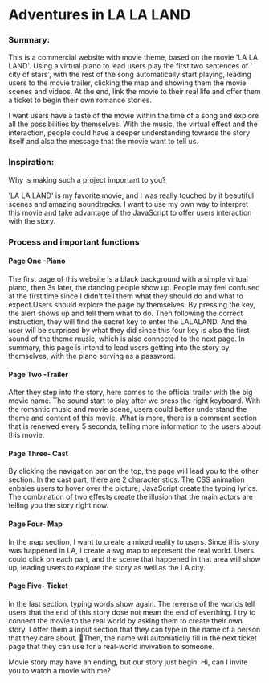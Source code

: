 # Adventures in LA LA LAND


### Summary:

This is a commercial website with movie theme, based on the movie 'LA LA LAND'. Using a virtual piano to lead users play the first two sentences of ' city of stars', with the rest of the song automatically start playing, leading users to the movie trailer, clicking the map and showing them the movie scenes and videos. At the end, link the movie to their real life and offer them a ticket to begin their own romance stories.

I want users have a taste of the movie within the time of a song and explore all the possibilities by themselves. With the music, the virtual effect and the interaction, people could have a deeper understanding towards the story itself and also the message that the movie want to tell us.


### Inspiration:
Why is making such a project important to you?

'LA LA LAND' is my favorite movie, and I was really touched by it beautiful scenes and amazing soundtracks. I want to use my own way to interpret this movie and take advantage of the JavaScript to offer users interaction with the story.



### Process and important functions
#### Page One -Piano
The first page of this website is a black background with a simple virtual piano, then 3s later, the dancing people show up. 
People may feel confused at the first time since I didn't tell them what they should do and what to expect.Users should explore the page by themselves.
By pressing the key, the alert shows up and tell them what to do. Then following the correct instruction, they will find the secret key to enter the LALALAND. And the user will be surprised by what they did since this four key is also the first sound of the theme music, which is also connected to the next page.
In summary, this page is intend to lead users getting into the story by themselves, with the piano serving as a password. 



#### Page Two -Trailer
After they step into the story, here comes to the official trailer with the big movie name. The sound start to play after we press the right keyboard. With the romantic music and movie scene, users could better understand the theme and content of this movie. What is more, there is a comment section that is renewed every 5 seconds, telling more information to the users about this movie.

#### Page Three- Cast
By clicking the navigation bar on the top, the page will lead you to the other section. In the cast part, there are 2 characteristics. The CSS animation enbales users to hover over the picture; JavaScript create the typing lyrics. The combination of two effects create the illusion that the main actors are telling you the story right now.


#### Page Four- Map
In the map section, I want to create a mixed reality to users. Since this story was happened in LA, I create a svg map to represent the real world. Users could click on each part, and the scene that happened in that area will show up, leading users to explore the story as well as the LA city.

#### Page Five- Ticket
In the last section, typing words show again. The reverse of the worlds tell users that the end of this story dose not mean the end of everthing. I try to connect the movie to the real world by asking them to create their own story. 
I offer them a input section that they can type in the name of a person that they care about. Then, the name will automaticlly fill in the next ticket page that they can use for a real-world invivation to someone. 

Movie story may have an ending, but our story just begin. Hi, can I invite you to watch a movie with me?
